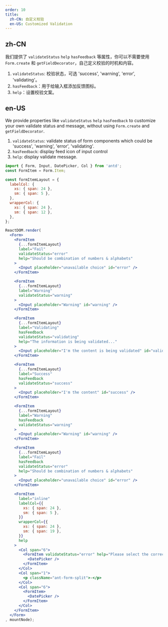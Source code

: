 ```yaml
---
order: 10
title:
  zh-CN: 自定义校验
  en-US: Customized Validation
---
```


## zh-CN

我们提供了 `validateStatus` `help` `hasFeedback` 等属性，你可以不需要使用 `Form.create` 和 `getFieldDecorator`，自己定义校验的时机和内容。

1. `validateStatus`: 校验状态，可选 'success', 'warning', 'error', 'validating'。
2. `hasFeedback`：用于给输入框添加反馈图标。
3. `help`：设置校验文案。

## en-US

We provide properties like `validateStatus` `help` `hasFeedback` to customize your own validate status and message, without using `Form.create` and `getFieldDecorator`.

1. `validateStatus`: validate status of form components which could be 'success', 'warning', 'error', 'validating'.
2. `hasFeedback`: display feed icon of input control
3. `help`: display validate message.

````jsx
import { Form, Input, DatePicker, Col } from 'antd';
const FormItem = Form.Item;

const formItemLayout = {
  labelCol: {
    xs: { span: 24 },
    sm: { span: 5 },
  },
  wrapperCol: {
    xs: { span: 24 },
    sm: { span: 12 },
  },
};

ReactDOM.render(
  <Form>
    <FormItem
      {...formItemLayout}
      label="Fail"
      validateStatus="error"
      help="Should be combination of numbers & alphabets"
    >
      <Input placeholder="unavailable choice" id="error" />
    </FormItem>

    <FormItem
      {...formItemLayout}
      label="Warning"
      validateStatus="warning"
    >
      <Input placeholder="Warning" id="warning" />
    </FormItem>

    <FormItem
      {...formItemLayout}
      label="Validating"
      hasFeedback
      validateStatus="validating"
      help="The information is being validated..."
    >
      <Input placeholder="I'm the content is being validated" id="validating" />
    </FormItem>

    <FormItem
      {...formItemLayout}
      label="Success"
      hasFeedback
      validateStatus="success"
    >
      <Input placeholder="I'm the content" id="success" />
    </FormItem>

    <FormItem
      {...formItemLayout}
      label="Warning"
      hasFeedback
      validateStatus="warning"
    >
      <Input placeholder="Warning" id="warning" />
    </FormItem>

    <FormItem
      {...formItemLayout}
      label="Fail"
      hasFeedback
      validateStatus="error"
      help="Should be combination of numbers & alphabets"
    >
      <Input placeholder="unavailable choice" id="error" />
    </FormItem>

    <FormItem
      label="inline"
      labelCol={{
        xs: { span: 24 },
        sm: { span: 5 },
      }}
      wrapperCol={{
        xs: { span: 24 },
        sm: { span: 19 },
      }}
      help
    >
      <Col span="6">
        <FormItem validateStatus="error" help="Please select the correct date">
          <DatePicker />
        </FormItem>
      </Col>
      <Col span="1">
        <p className="ant-form-split">-</p>
      </Col>
      <Col span="6">
        <FormItem>
          <DatePicker />
        </FormItem>
      </Col>
    </FormItem>
  </Form>
, mountNode);
````
